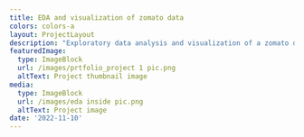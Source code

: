 ```yaml
---
title: EDA and visualization of zomato data
colors: colors-a
layout: ProjectLayout
description: "Exploratory data analysis and visualization of a zomato dataset\_ from kaggle has been performed using python, panda and other visualization libraries of python in jupiter notebook."
featuredImage:
  type: ImageBlock
  url: /images/prtfolio_project 1 pic.png
  altText: Project thumbnail image
media:
  type: ImageBlock
  url: /images/eda inside pic.png
  altText: Project image
date: '2022-11-10'
---
```




